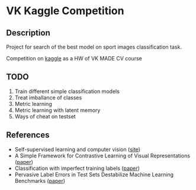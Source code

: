 # VK Kaggle Competition

## Description

Project for search of the best model on sport images classification task.

Competition on [kaggle](https://www.kaggle.com/competitions/vk-made-sports-image-classification) as a HW of VK MADE CV course

## TODO

1. Train different simple classification models
2. Treat imballance of classes
3. Metric learning
4. Metric learning with latent memory
5. Ways of cheat on testset

## References

* Self-supervised learning and computer vision ([site](https://www.fast.ai/posts/2020-01-13-self_supervised.html))
* A Simple Framework for Contrastive Learning of Visual Representations ([paper](https://arxiv.org/pdf/2002.05709.pdf))
* Classification with imperfect training labels ([paper](https://arxiv.org/pdf/1805.11505.pdf))
* Pervasive Label Errors in Test Sets Destabilize Machine Learning Benchmarks ([paper](https://arxiv.org/pdf/2103.14749.pdf))
